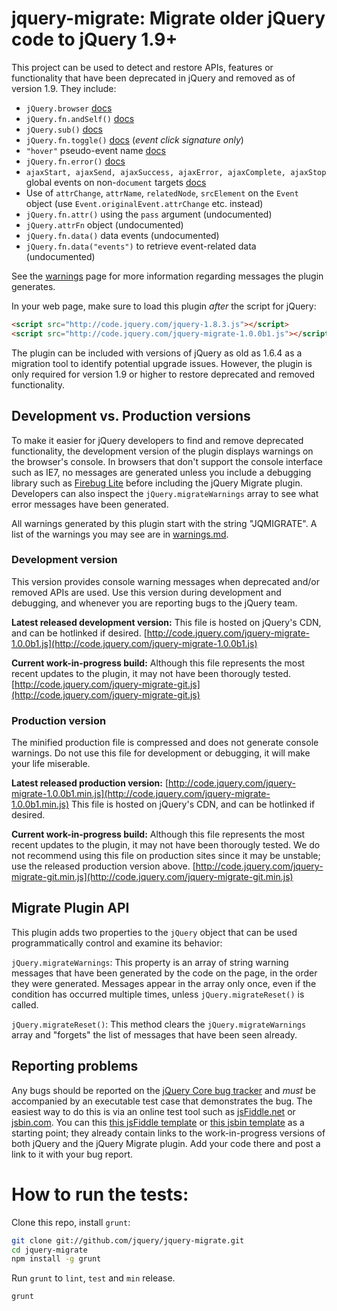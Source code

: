 # jquery-migrate: Migrate older jQuery code to jQuery 1.9+

This project can be used to detect and restore APIs, features or functionality that have been deprecated in jQuery and removed as of version 1.9. They include:

* `jQuery.browser` [docs](http://api.jquery.com/jquery.browser)
* `jQuery.fn.andSelf()` [docs](http://api.jquery.com/andSelf)
* `jQuery.sub()` [docs](http://api.jquery.com/jquery.sub)
* `jQuery.fn.toggle()` [docs](http://api.jquery.com/toggle-event/) (_event click signature only_)
* `"hover"` pseudo-event name [docs](http://api.jquery.com/on/)
* `jQuery.fn.error()` [docs](http://api.jquery.com/error/)
* `ajaxStart, ajaxSend, ajaxSuccess, ajaxError, ajaxComplete, ajaxStop` global events on non-`document` targets [docs](http://api.jquery.com/category/ajax/global-ajax-event-handlers/)
* Use of `attrChange`, `attrName`, `relatedNode`, `srcElement` on the `Event` object (use `Event.originalEvent.attrChange` etc. instead)
* `jQuery.fn.attr()` using the `pass` argument (undocumented)
* `jQuery.attrFn` object (undocumented)
* `jQuery.fn.data()` data events (undocumented)
* `jQuery.fn.data("events")` to retrieve event-related data (undocumented)

See the [warnings](https://github.com/jquery/jquery-migrate/blob/master/warnings.md) page for more information regarding messages the plugin generates.

In your web page, make sure to load this plugin *after* the script for jQuery:

```html
<script src="http://code.jquery.com/jquery-1.8.3.js"></script>
<script src="http://code.jquery.com/jquery-migrate-1.0.0b1.js"></script>
```

The plugin can be included with versions of jQuery as old as 1.6.4 as a migration tool to identify potential upgrade issues. However, the plugin is only required for version 1.9 or higher to restore deprecated and removed functionality.

## Development vs. Production versions

To make it easier for jQuery developers to find and remove deprecated functionality, the development version of the plugin displays warnings on the browser's console. In browsers that don't support the console interface such as IE7, no messages are generated unless you include a debugging library such as [Firebug Lite](https://getfirebug.com/firebuglite) before including the jQuery Migrate plugin. Developers can also inspect the `jQuery.migrateWarnings` array to see what error messages have been generated.

All warnings generated by this plugin start with the string "JQMIGRATE". A list of the warnings you may see are in [warnings.md](https://github.com/jquery/jquery-migrate/blob/master/warnings.md).

### Development version

This version provides console warning messages when deprecated and/or removed APIs are used. Use this version during development and debugging, and whenever you are reporting bugs to the jQuery team.

**Latest released development version:** This file is hosted on jQuery's CDN, and can be hotlinked if desired.
[http://code.jquery.com/jquery-migrate-1.0.0b1.js](http://code.jquery.com/jquery-migrate-1.0.0b1.js)

**Current work-in-progress build:** Although this file represents the most recent updates to the plugin, it may not have been thorougly tested.
[http://code.jquery.com/jquery-migrate-git.js](http://code.jquery.com/jquery-migrate-git.js)

### Production version

The minified production file is compressed and does not generate console warnings.  Do not use this file for development or debugging, it will make your life miserable.

**Latest released production version:**
[http://code.jquery.com/jquery-migrate-1.0.0b1.min.js](http://code.jquery.com/jquery-migrate-1.0.0b1.min.js)
 This file is hosted on jQuery's CDN, and can be hotlinked if desired.

**Current work-in-progress build:** Although this file represents the most recent updates to the plugin, it may not have been thorougly tested. We do not recommend using this file on production sites since it may be unstable; use the released production version above.
[http://code.jquery.com/jquery-migrate-git.min.js](http://code.jquery.com/jquery-migrate-git.min.js)

## Migrate Plugin API

This plugin adds two properties to the `jQuery` object that can be used programmatically control and examine its behavior:

`jQuery.migrateWarnings`: This property is an array of string warning messages that have been generated by the code on the page, in the order they were generated. Messages appear in the array only once, even if the condition has occurred multiple times, unless `jQuery.migrateReset()` is called.

`jQuery.migrateReset()`: This method clears the `jQuery.migrateWarnings` array and "forgets" the list of messages that have been seen already.

## Reporting problems

Any bugs should be reported on the [jQuery Core bug tracker](http://bugs.jquery.com/) and *must* be accompanied by an executable test case that demonstrates the bug. The easiest way to do this is via an online test tool such as [jsFiddle.net](http://jsFiddle.net/) or [jsbin.com](http://jsbin.com). You can this [this jsFiddle template](http://jsfiddle.net/4ZwWv/) or [this jsbin template](http://jsbin.com/emuwuy/4/show) as a starting point; they already contain links to the work-in-progress versions of both jQuery and the jQuery Migrate plugin. Add your code there and post a link to it with your bug report.


How to run the tests:
====================================================
Clone this repo, install `grunt`:

```sh
git clone git://github.com/jquery/jquery-migrate.git
cd jquery-migrate
npm install -g grunt
```

Run `grunt` to `lint`, `test` and `min` release.

```sh
grunt
```

